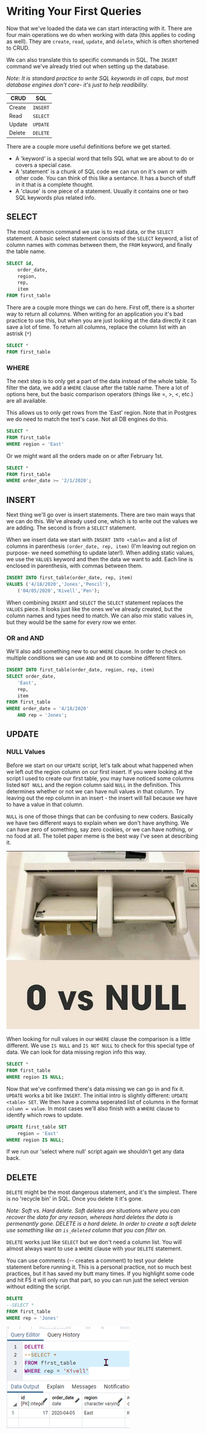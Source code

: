 # Writing Your First Queries

Now that we've loaded the data we can start interacting with it. There are four main operations we do when working with data (this applies to coding as well). They are `create`, `read`, `update`, and `delete`, which is often shortened to CRUD.

We can also translate this to specific commands in SQL. The `INSERT` command we've already tried out when setting up the database.

*Note: It is standard practice to write SQL keywords in all caps, but most database engines don't care- it's just to help readibility.*

| CRUD | SQL |
| --- | --- |
| Create | `INSERT` |
| Read | `SELECT` |
| Update | `UPDATE` |
| Delete | `DELETE` |

There are a couple more useful definitions before we get started.

- A 'keyword' is a special word that tells SQL what we are about to do or covers a special case.
- A 'statement' is a chunk of SQL code we can run on it's own or with other code. You can think of this like a sentance. It has a bunch of stuff in it that is a complete thought.
- A 'clause' is one piece of a statement. Usually it contains one or two SQL keywords plus related info.

## SELECT

The most common command we use is to read data, or the `SELECT` statement. A basic select statement consists of the `SELECT` keyword, a list of column names with commas between them, the `FROM` keyword, and finally the table name.

```SQL
SELECT id,
    order_date,
    region,
    rep,
    item
FROM first_table
```

There are a couple more things we can do here. First off, there is a shorter way to return all columns. When writing for an application you it's bad practice to use this, but when you are just looking at the data directly it can save a lot of time. To return all columns, replace the column list with an astrisk (`*`)

```SQL
SELECT *
FROM first_table
```

### WHERE

The next step is to only get a part of the data instead of the whole table. To filter the data, we add a `WHERE` clause after the table name. There a lot of options here, but the basic comparison operators (things like =, >, <, etc.) are all available.

This allows us to only get rows from the 'East' region. Note that in Postgres we do need to match the text's case. Not all DB engines do this.

```SQL
SELECT *
FROM first_table
WHERE region = 'East'
```

Or we might want all the orders made on or after February 1st.

```SQL
SELECT *
FROM first_table
WHERE order_date >= '2/1/2020';
```

## INSERT

Next thing we'll go over is insert statements. There are two main ways that we can do this. We've already used one, which is to write out the values we are adding. The second is from a `SELECT` statement.

When we insert data we start with `INSERT INTO <table>` and a list of columns in parenthesis `(order_date, rep, item)` (I'm leaving out region on purpose- we need something to update later!). When adding static values, we use the `VALUES` keyword and then the data we want to add. Each line is enclosed in parenthesis, with commas between them.

```SQL
INSERT INTO first_table(order_date, rep, item)
VALUES ('4/18/2020','Jones','Pencil'),
    ('04/05/2020','Kivell','Pen');
```

When combining `INSERT` and `SELECT` the `SELECT` statement replaces the `VALUES` piece. It looks just like the ones we've already created, but the column names and types need to match. We can also mix static values in, but they would be the same for every row we enter.

### OR and AND

We'll also add something new to our `WHERE` clause. In order to check on multiple conditions we can use `AND` and `OR` to combine different filters.

```SQL
INSERT INTO first_table(order_date, region, rep, item)
SELECT order_date,
    'East',
    rep,
    item
FROM first_table
WHERE order_date = '4/18/2020'
    AND rep = 'Jones';
```

## UPDATE

### NULL Values

Before we start on our `UPDATE` script, let's talk about what happened when we left out the region column on our first insert. If you were looking at the script I used to create our first table, you may have noticed some columns listed `NOT NULL` and the region column said `NULL` in the definition. This determines whether or not we can have null values in that column. Try leaving out the rep column in an insert - the insert will fail because we have to have a value in that column.

`NULL` is one of those things that can be confusing to new coders. Basically we have two different ways to explain when we don't have anything. We can have zero of something, say zero cookies, or we can have nothing, or no food at all. The toilet paper meme is the best way I've seen at describing it.

![Zero vs null TP](./images/ZeroVSNull.jpg)

When looking for null values in our `WHERE` clause the comparison is a little different. We use `IS NULL` and `IS NOT NULL` to check for this special type of data. We can look for data missing region info this way.

```SQL
SELECT *
FROM first_table
WHERE region IS NULL;
```

Now that we've confirmed there's data missing we can go in and fix it. `UPDATE` works a bit like `INSERT`. The initial intro is slightly different: `UPDATE <table> SET`. We then have a comma seperated list of columns in the format `column = value`. In most cases we'll also finish with a `WHERE` clause to identify which rows to update.

```SQL
UPDATE first_table SET
    region = 'East'
WHERE region IS NULL;
```

If we run our 'select where null' script again we shouldn't get any data back.

## DELETE

`DELETE` might be the most dangerous statement, and it's the simplest. There is no 'recycle bin' in SQL. Once you delete it it's gone.

*Note: Soft vs. Hard delete. Soft deletes are situations where you can recover the data for any reason, whereas hard deletes the data is permenantly gone. DELETE is a hard delete. In order to create a soft delete use something like an `is_deleted` column that you can filter on.*

`DELETE` works just like `SELECT` but we don't need a column list. You will almost always want to use a `WHERE` clause with your `DELETE` statement.

You can use comments (-- creates a comment) to test your delete statement before running it. This is a personal practice, not so much best practices, but it has saved my butt many times. If you highlight some code and hit F5 it will only run that part, so you can run just the select version without editing the script.

```SQL
DELETE
--SELECT * 
FROM first_table
WHERE rep = 'Jones'
```

![Highlighted partial query](./images/HighlightedQuery.png)
